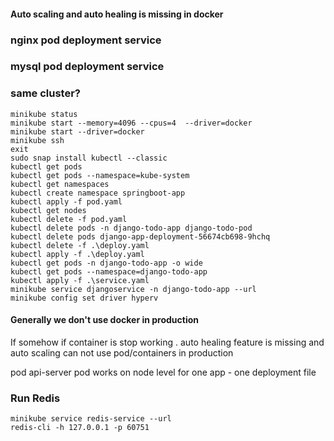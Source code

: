 
#### Auto scaling and auto healing is missing in docker

### nginx pod deployment service 
### mysql pod deployment service
### same cluster?


```
minikube status
minikube start --memory=4096 --cpus=4  --driver=docker
minikube start --driver=docker
minikube ssh
exit
sudo snap install kubectl --classic
kubectl get pods
kubectl get pods --namespace=kube-system
kubectl get namespaces
kubectl create namespace springboot-app
kubectl apply -f pod.yaml
kubectl get nodes
kubectl delete -f pod.yaml
kubectl delete pods -n django-todo-app django-todo-pod
kubectl delete pods django-app-deployment-56674cb698-9hchq
kubectl delete -f .\deploy.yaml
kubectl apply -f .\deploy.yaml
kubectl get pods -n django-todo-app -o wide
kubectl get pods --namespace=django-todo-app
kubectl apply -f .\service.yaml
minikube service djangoservice -n django-todo-app --url 
minikube config set driver hyperv

```
#### Generally we don't use docker in production

If somehow if container is stop working . auto healing feature is missing and auto scaling
can not use pod/containers in production

pod
api-server
pod works on node level
for one app - one deployment file



### Run Redis


```
minikube service redis-service --url
redis-cli -h 127.0.0.1 -p 60751
```



